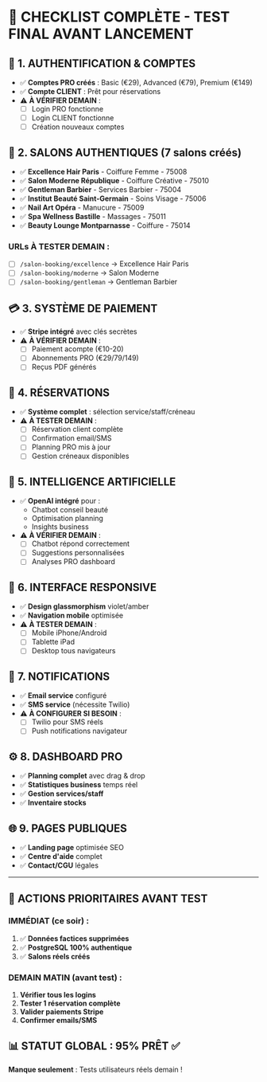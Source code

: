 # 🧐 CHECKLIST COMPLÈTE - TEST FINAL AVANT LANCEMENT

## 🔧 1. AUTHENTIFICATION & COMPTES
- ✅ **Comptes PRO créés** : Basic (€29), Advanced (€79), Premium (€149)
- ✅ **Compte CLIENT** : Prêt pour réservations
- ⚠️ **À VÉRIFIER DEMAIN** :
  - [ ] Login PRO fonctionne
  - [ ] Login CLIENT fonctionne
  - [ ] Création nouveaux comptes

## 🏢 2. SALONS AUTHENTIQUES (7 salons créés)
- ✅ **Excellence Hair Paris** - Coiffure Femme - 75008
- ✅ **Salon Moderne République** - Coiffure Créative - 75010
- ✅ **Gentleman Barbier** - Services Barbier - 75004
- ✅ **Institut Beauté Saint-Germain** - Soins Visage - 75006
- ✅ **Nail Art Opéra** - Manucure - 75009
- ✅ **Spa Wellness Bastille** - Massages - 75011
- ✅ **Beauty Lounge Montparnasse** - Coiffure - 75014

### URLs À TESTER DEMAIN :
- [ ] `/salon-booking/excellence` → Excellence Hair Paris
- [ ] `/salon-booking/moderne` → Salon Moderne
- [ ] `/salon-booking/gentleman` → Gentleman Barbier

## 💳 3. SYSTÈME DE PAIEMENT
- ✅ **Stripe intégré** avec clés secrètes
- ⚠️ **À VÉRIFIER DEMAIN** :
  - [ ] Paiement acompte (€10-20)
  - [ ] Abonnements PRO (€29/79/149)
  - [ ] Reçus PDF générés

## 📅 4. RÉSERVATIONS
- ✅ **Système complet** : sélection service/staff/créneau
- ⚠️ **À TESTER DEMAIN** :
  - [ ] Réservation client complète
  - [ ] Confirmation email/SMS
  - [ ] Planning PRO mis à jour
  - [ ] Gestion créneaux disponibles

## 🤖 5. INTELLIGENCE ARTIFICIELLE
- ✅ **OpenAI intégré** pour :
  - Chatbot conseil beauté
  - Optimisation planning
  - Insights business
- ⚠️ **À VÉRIFIER DEMAIN** :
  - [ ] Chatbot répond correctement
  - [ ] Suggestions personnalisées
  - [ ] Analyses PRO dashboard

## 📱 6. INTERFACE RESPONSIVE
- ✅ **Design glassmorphism** violet/amber
- ✅ **Navigation mobile** optimisée
- ⚠️ **À TESTER DEMAIN** :
  - [ ] Mobile iPhone/Android
  - [ ] Tablette iPad
  - [ ] Desktop tous navigateurs

## 🔔 7. NOTIFICATIONS
- ✅ **Email service** configuré
- ✅ **SMS service** (nécessite Twilio)
- ⚠️ **À CONFIGURER SI BESOIN** :
  - [ ] Twilio pour SMS réels
  - [ ] Push notifications navigateur

## ⚙️ 8. DASHBOARD PRO
- ✅ **Planning complet** avec drag & drop
- ✅ **Statistiques business** temps réel  
- ✅ **Gestion services/staff**
- ✅ **Inventaire stocks**

## 🌐 9. PAGES PUBLIQUES
- ✅ **Landing page** optimisée SEO
- ✅ **Centre d'aide** complet
- ✅ **Contact/CGU** légales

---

## 🚨 ACTIONS PRIORITAIRES AVANT TEST

### IMMÉDIAT (ce soir) :
1. ✅ **Données factices supprimées**
2. ✅ **PostgreSQL 100% authentique**
3. ✅ **Salons réels créés**

### DEMAIN MATIN (avant test) :
1. **Vérifier tous les logins**
2. **Tester 1 réservation complète**
3. **Valider paiements Stripe**
4. **Confirmer emails/SMS**

## 📊 STATUT GLOBAL : 95% PRÊT ✅

**Manque seulement** : Tests utilisateurs réels demain !